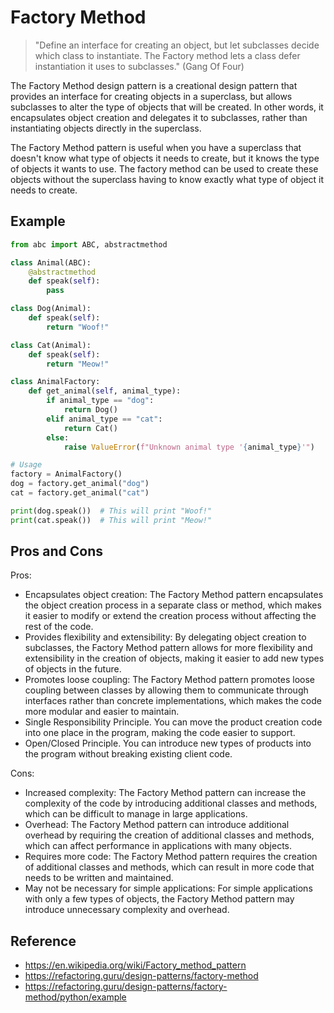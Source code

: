 # Factory Method

> "Define an interface for creating an object, but let subclasses decide which class to instantiate. The Factory method lets a class defer instantiation it uses to subclasses." (Gang Of Four)

The Factory Method design pattern is a creational design pattern that provides an interface for creating objects in a superclass, but allows subclasses to alter the type of objects that will be created. In other words, it encapsulates object creation and delegates it to subclasses, rather than instantiating objects directly in the superclass.

The Factory Method pattern is useful when you have a superclass that doesn't know what type of objects it needs to create, but it knows the type of objects it wants to use. The factory method can be used to create these objects without the superclass having to know exactly what type of object it needs to create.

## Example

```python
from abc import ABC, abstractmethod

class Animal(ABC):
    @abstractmethod
    def speak(self):
        pass

class Dog(Animal):
    def speak(self):
        return "Woof!"

class Cat(Animal):
    def speak(self):
        return "Meow!"

class AnimalFactory:
    def get_animal(self, animal_type):
        if animal_type == "dog":
            return Dog()
        elif animal_type == "cat":
            return Cat()
        else:
            raise ValueError(f"Unknown animal type '{animal_type}'")

# Usage
factory = AnimalFactory()
dog = factory.get_animal("dog")
cat = factory.get_animal("cat")

print(dog.speak())  # This will print "Woof!"
print(cat.speak())  # This will print "Meow!"
```

## Pros and Cons

Pros:

- Encapsulates object creation: The Factory Method pattern encapsulates the object creation process in a separate class or method, which makes it easier to modify or extend the creation process without affecting the rest of the code.
- Provides flexibility and extensibility: By delegating object creation to subclasses, the Factory Method pattern allows for more flexibility and extensibility in the creation of objects, making it easier to add new types of objects in the future.
- Promotes loose coupling: The Factory Method pattern promotes loose coupling between classes by allowing them to communicate through interfaces rather than concrete implementations, which makes the code more modular and easier to maintain.
- Single Responsibility Principle. You can move the product creation code into one place in the program, making the code easier to support.
- Open/Closed Principle. You can introduce new types of products into the program without breaking existing client code.

Cons:

- Increased complexity: The Factory Method pattern can increase the complexity of the code by introducing additional classes and methods, which can be difficult to manage in large applications.
- Overhead: The Factory Method pattern can introduce additional overhead by requiring the creation of additional classes and methods, which can affect performance in applications with many objects.
- Requires more code: The Factory Method pattern requires the creation of additional classes and methods, which can result in more code that needs to be written and maintained.
- May not be necessary for simple applications: For simple applications with only a few types of objects, the Factory Method pattern may introduce unnecessary complexity and overhead.

## Reference
- https://en.wikipedia.org/wiki/Factory_method_pattern
- https://refactoring.guru/design-patterns/factory-method
- https://refactoring.guru/design-patterns/factory-method/python/example
